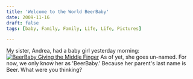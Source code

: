 ```yaml
---
title: 'Welcome to the World BeerBaby'
date: 2009-11-16
draft: false
tags: [baby, Family, Family, Life, Life, Pictures]

---
```


My sister, Andrea, had a baby girl yesterday morning: [![BeerBaby Giving the Middle Finger](http://farm3.static.flickr.com/2790/4109325179_b1547044b4.jpg)](http://www.flickr.com/photos/lemon/4109325179/ "BeerBaby Giving the Middle Finger") As of yet, she goes un-named. For now, we only know her as 'BeerBaby.' Because her parent's last name is Beer. What were you thinking?